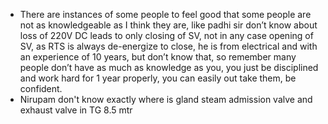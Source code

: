 - There are instances of some people to feel good that some people are not as knowledgeable as I think they are, like padhi sir don’t know about loss of 220V DC leads to only closing of SV, not in any case opening of SV, as RTS is always de-energize to close, he is from electrical and with an experience of 10 years, but don’t know that, so remember many people don’t have as much as knowledge as you, you just be disciplined and work hard for 1 year properly, you can easily out take them, be confident.
- Nirupam don't know exactly where is gland steam admission valve and exhaust valve in TG 8.5 mtr